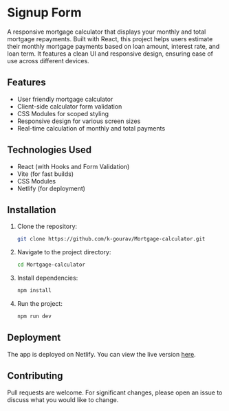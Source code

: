 # Signup Form

A responsive mortgage calculator that displays your monthly and total mortgage repayments. Built with React, this project helps users estimate their monthly mortgage payments based on loan amount, interest rate, and loan term. It features a clean UI and responsive design, ensuring ease of use across different devices.

## Features

-   User friendly mortgage calculator
-   Client-side calculator form validation
-   CSS Modules for scoped styling
-   Responsive design for various screen sizes
-   Real-time calculation of monthly and total payments

## Technologies Used

-   React (with Hooks and Form Validation)
-   Vite (for fast builds)
-   CSS Modules
-   Netlify (for deployment)

## Installation

1.  Clone the repository:

    ``` bash
    git clone https://github.com/k-gourav/Mortgage-calculator.git
    ```

2.  Navigate to the project directory:

    ``` bash
    cd Mortgage-calculator
    ```

3.  Install dependencies:

    ``` bash
    npm install
    ```

4.  Run the project:

    ``` bash
    npm run dev
    ```

## Deployment

The app is deployed on Netlify. You can view the live version
[here](https://mortgagecalculator-app.netlify.app).

## Contributing

Pull requests are welcome. For significant changes, please open an issue
to discuss what you would like to change.
